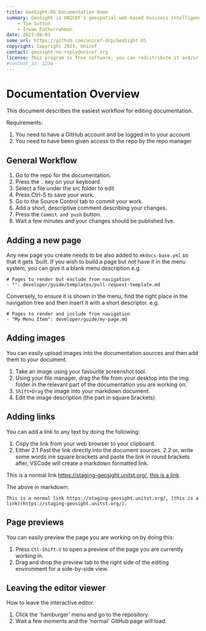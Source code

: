 ```yaml
---
title: GeoSight-OS Documentation Home 
summary: GeoSight is UNICEF's geospatial web-based business intelligence platform.
    - Tim Sutton
    - Irwan Fathurrahman
date: 2023-08-03
some_url: https://github.com/unicef-drp/GeoSight-OS
copyright: Copyright 2023, Unicef
contact: geosight-no-reply@unicef.org
license: This program is free software; you can redistribute it and/or modify it under the terms of the GNU Affero General Public License as published by the Free Software Foundation; either version 3 of the License, or (at your option) any later version.
#context_id: 1234
---
```


# Documentation Overview

This document describes the easiest workflow for editing documentation.

Requirements:

1. You need to have a GitHub account and be logged in to your account
2. You need to have been given access to the repo by the repo manager

## General Workflow

1. Go to the repo for the documentation.
2. Press the ``.`` key on your keyboard.
3. Select a file under the src folder to edit
4. Press Ctrl-S to save your work.
5. Go to the Source Control tab to commit your work. 
6. Add a short, descriptive comment describing your changes.
7. Press the ``Commit and push`` button.
8. Wait a few minutes and your changes should be published live.

## Adding a new page

Any new page you create needs to be also added to ```mkdocs-base.yml``` so that it gets 'built.
If you wish to build a page but not have it in the menu system, you can give it a blank menu description e.g.

```
# Pages to render but exclude from navigation
- "": developer/guide/templates/pull-request-template.md 
```

Conversely, to ensure it is shown in the menu, find the right place in the navigation tree and then insert it with a short descriptor. e.g.

```
# Pages to render and include from navigation
- "My Menu Item": developer/guide/my-page.md 
```

## Adding images

You can easily upload images into the documentation sources and then add them to your document.

1. Take an image using your favourite screenshot tool.
2. Using your file manager, drag the file from your desktop into the img folder in the relevant part of the documentation you are working on.
3. ``Shift+Drag`` the image into your markdown document.
4. Edit the image description (the part in square brackets)


## Adding links

You can add a link to any text by doing the following:

1. Copy the link from your web browser to your clipboard.
2. Either
  2.1 Past the link directly into the document sources.
  2.2 or, write some words ine square brackets and paste the link in round brackets after, VSCode will create a markdown formatted link.

This is a normal link https://staging-geosight.unitst.org/, [this is a link](https://staging-geosight.unitst.org/).

The above in markdown:

```
This is a normal link https://staging-geosight.unitst.org/, [this is a link](https://staging-geosight.unitst.org/).

```

## Page previews

You can easily preview the page you are working on by doing this:

1. Press ``Ctl-Shift-V`` to open a preview of the page you are currently working in.
2. Drag and drop the preview tab to the right side of the editing environment for a side-by-side view.

## Leaving the editor viewer

How to leave the interactive editor.

1. Click the 'hamburger' menu and go to the repository.
2. Wait a few moments and the 'normal' GitHub page will load.